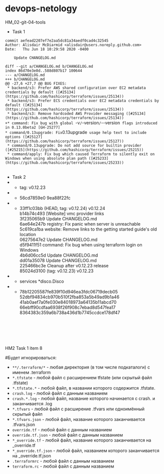 # devops-netology
HM_02-git-04-tools
- Task 1 <br />


`commit aefead2207ef7e2aa5dc81a34aedf0cad4c32545` <br />
`Author: Alisdair McDiarmid <alisdair@users.noreply.github.com>` <br />
`Date:   Thu Jun 18 10:29:58 2020 -0400` <br />

`    Update CHANGELOG.md` <br />

`diff --git a/CHANGELOG.md b/CHANGELOG.md` <br />
`index 86d70e3e0d..588d807b17 100644` <br />
`--- a/CHANGELOG.md` <br />
`+++ b/CHANGELOG.md` <br />
`@@ -27,6 +27,7 @@ BUG FIXES:` <br />
` * backend/s3: Prefer AWS shared configuration over EC2 metadata credentials by default ([#25134](https://github.com/hashicorp/terraform/issues/25134))` <br />
` * backend/s3: Prefer ECS credentials over EC2 metadata credentials by default ([#25134](https://github.com/hashicorp/terraform/issues/25134))` <br />
` * backend/s3: Remove hardcoded AWS Provider messaging ([#25134](https://github.com/hashicorp/terraform/issues/25134))` <br />
`+* command: Fix bug with global `-v`/`-version`/`--version` flags introduced in 0.13.0beta2 [GH-25277]` <br />
` * command/0.13upgrade: Fix `0.13upgrade` usage help text to include options ([#25127](https://github.com/hashicorp/terraform/issues/25127))` <br />
` * command/0.13upgrade: Do not add source for builtin provider ([#25215](https://github.com/hashicorp/terraform/issues/25215))` <br />
` * command/apply: Fix bug which caused Terraform to silently exit on Windows when using absolute plan path ([#25233](https://github.com/hashicorp/terraform/issues/25233))` <br />
 <br />
- Task 2
- - tag: v0.12.23
- - 56cd7859e0 9ea88f22fc
- - 33ff1c03bb (HEAD, tag: v0.12.24) v0.12.24 <br />
b14b74c493 [Website] vmc provider links <br />
3f235065b9 Update CHANGELOG.md <br />
6ae64e247b registry: Fix panic when server is unreachable <br />
5c619ca1ba website: Remove links to the getting started guide's old location <br />
06275647e2 Update CHANGELOG.md <br />
d5f9411f51 command: Fix bug when using terraform login on Windows <br />
4b6d06cc5d Update CHANGELOG.md <br />
dd01a35078 Update CHANGELOG.md <br />
225466bc3e Cleanup after v0.12.23 release <br />
85024d3100 (tag: v0.12.23) v0.12.23 <br />
- - services *disco.Disco
- - 78b12205587fe839f10d946ea3fdc06719decb05 <br />
52dbf94834cb970b510f2fba853a5b49ad9b1a46 <br />
41ab0aef7a0fe030e84018973a64135b11abcd70 <br />
66ebff90cdfaa6938f26f908c7ebad8d547fea17 <br />
8364383c359a6b738a436d1b7745ccdce178df47
<br />
<br />
<br />
<br />
<br />
HM2 Task 1 item 8

#Будет игнорироваться:
- `**/.terraform/*` - любая директория (в том числе подкаталоги) с именем .terraform
- `*.tfstate` -  любой файл с расширением tfstate (или скрытый файл .tfstate)
- `*.tfstate.*` - любой файл, в названии которого содержится .tfstate.
- `crash.log` - любой файл с данным названием
- `crash.*.log` - любой файл, название которого начинается с crash. и заканчивается .log
- `*.tfvars` - любой файл с расширение .tfvars или одноимённый скрытый файл
- `*.tfvars.json` - любой файл, название которого заканчивается .tfvars.json
- `override.tf` - любой файл с данным названием
- `override.tf.json` - любой файл с данным названием
- `*_override.tf` - любой файл, название которого заканчивается на _override.tf
- `*_override.tf.json` - любой файл, названием которого заканчивается на _override.tf.json
- `.terraformrc` - любой файл с данным названием 
- `terraform.rc` - любой файл с данным названием
